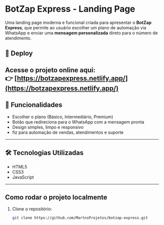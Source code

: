 #  BotZap Express - Landing Page

Uma landing page moderna e funcional criada para apresentar o **BotZap Express**, que permite ao usuário escolher um plano de automação via WhatsApp e enviar uma **mensagem personalizada** direto para o número de atendimento.

## 🔗 Deploy
Acesse o projeto online aqui:  
👉 [https://botzapexpress.netlify.app/](https://botzapexpress.netlify.app/)
---

## 🧩 Funcionalidades

-  Escolher o plano (Básico, Intermediário, Premium)
-  Botão que redireciona para o WhatsApp com a mensagem pronta
-  Design simples, limpo e responsivo
-  fiz para automação de vendas, atendimentos e suporte

---

## 🛠 Tecnologias Utilizadas

- HTML5
- CSS3
- JavaScript

---

##  Como rodar o projeto localmente

1. Clone o repositório:
   ```bash
   git clone https://github.com/MartnsProjetos/botzap-express.git
